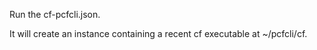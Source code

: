 Run the cf-pcfcli.json.

It will create an instance containing a recent cf executable at ~/pcfcli/cf.
